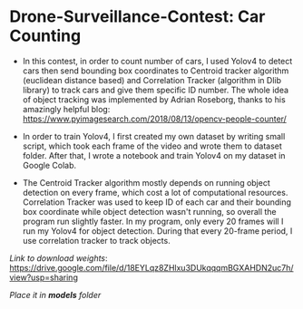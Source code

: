 # Drone-Surveillance-Contest: Car Counting

- In this contest, in order to count number of cars, I used Yolov4 to detect cars then send bounding box coordinates to Centroid tracker algorithm (euclidean distance based) and Correlation Tracker (algorithm in Dlib library) to track cars and give them specific ID number. The whole idea of object tracking was implemented by Adrian Roseborg, thanks to his amazingly helpful blog: https://www.pyimagesearch.com/2018/08/13/opencv-people-counter/

- In order to train Yolov4, I first created my own dataset by writing small script, which took each frame of the video and wrote them to dataset folder. After that, I wrote a notebook and train Yolov4 on my dataset in Google Colab.

- The Centroid Tracker algorithm mostly depends on running object detection on every frame, which cost a lot of computational resources. Correlation Tracker was used to keep ID of each car and their bounding box coordinate while object detection wasn't running, so overall the program run slightly faster. In my program, only every 20 frames will I run my Yolov4 for object detection. During that every 20-frame period, I use correlation tracker to track objects.

*Link to download weights*: https://drive.google.com/file/d/18EYLqz8ZHlxu3DUkqqqmBGXAHDN2uc7h/view?usp=sharing

*Place it in **models** folder*
